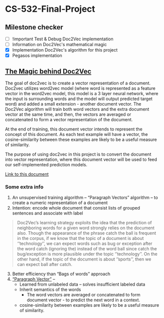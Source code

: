 # CS-532-Final-Project

## Milestone checker
- [ ] !important Test & Debug Doc2Vec implementation
- [ ] Information on Doc2Vec's mathematical magic
- [x] Implementation Doc2Vec's algorithm for this project
- [x] Pegasos implementation

## [The Magic behind Doc2Vec](https://www.quora.com/How-does-doc2vec-represent-feature-vector-of-a-document-Can-anyone-explain-mathematically-how-the-process-is-done/answer/Piyush-Bhardwaj-7)

The goal of doc2vec is to create a vector representation of a document. Doc2vec utilizes word2vec model (where word is represented as a feature vector in the word2vec model, this model is a 3 layer neural network, where the input is surrounding words and the model will output predicted target word) and added a small extension - another document vector. The Doc2Vec algorithm will train both word vectors and the extra document vector at the same time, and then, the vectors are averaged or concatenated to form a vector representation of the document.

At the end of training, this document vector intends to represent the concept of this document. As each text example will have a vector,  the cosine-similarity between these examples are likely to be a useful measure of similarity.

The purpose of using doc2vec in this project is to convert the document into vector representation, where this document vector will be used to feed our self-implemented prediction models.

[Link to this document](https://towardsdatascience.com/a-gentle-introduction-to-doc2vec-db3e8c0cce5e)

### Some extra info

1.	An unsupervised training algorithm – “Paragraph Vectors” algorithm – to create a numeric representation of a document
2.	Intention: encode whole document that consist lists of grouped sentences and associate with label

> Doc2Vec’s learning strategy exploits the idea that the prediction of neighboring words for a given word strongly relies on the document also. Though the appearance of the phrase catch the ball is frequent in the corpus, if we know that the topic of a document is about ‘’technology’’, we can expect words such as bug or exception after the word catch (ignoring the) instead of the word ball since catch the bug/exception is more plausible under the topic ‘’technology’’. On the other hand, if the topic of the document is about ‘’sports’’, then we can expect ball after catch.

3.	Better efficiency than “Bags of words” approach
4.	[“Paragraph Vector”](https://arxiv.org/pdf/1405.4053.pdf) –
    -	Learned from unlabeled data – solves insufficient labeled data
    - Inherit semantics of the words
	  - The word vectors are averaged or concatenated to form document vector - to predict the next word in a context.
    - cosine-similarity between examples are likely to be a useful measure of similarity.
